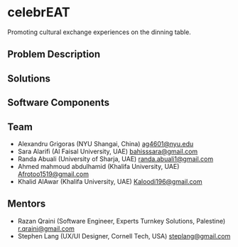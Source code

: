 # celebrEAT

Promoting cultural exchange experiences on the dinning table.

## Problem Description

## Solutions

## Software Components

## Team
- Alexandru Grigoras (NYU Shangai, China) ag4601@nyu.edu
- Sara Alarifi (Al Faisal University, UAE) bahisssara@gmail.com
- Randa Abuali (University of Sharja, UAE) randa.abuali1@gmail.com
- Ahmed mahmoud abdulhamid (Khalifa University, UAE) Afrotoo1519@gmail.com 
- Khalid AlAwar (Khalifa University, UAE) Kaloodi196@gmail.com

## Mentors
- Razan Qraini (Software Engineer, Experts Turnkey Solutions, Palestine) r.qraini@gmail.com
- Stephen Lang (UX/UI Designer, Cornell Tech, USA) steplang@gmail.com


